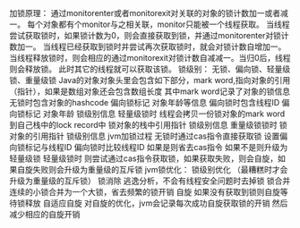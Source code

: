 加锁原理：
    通过monitorenter或者monitorexit对关联的对象的锁计数加一或者减一。
    每个对象都有个monitor与之相关联，monitor只能被一个线程获取。
    当线程尝试获取锁时，如果锁计数为0，则会直接获取到锁，并通过monitorenter对锁计数加一。
    当线程已经获取到锁时并尝试再次获取锁时，就会对锁计数自增加一。
    当线程释放锁时，则会相应的通过monitorexit对锁计数自减减一。当归0后，线程则会释放锁。
    此时其它的线程就可以获取该锁。
锁级别：
    无锁、偏向锁、轻量级锁、重量级锁
    Java的对象对象头里会包含如下部分，mark word,指向对象的引用（指针），如果是数组对象还会包含数组长度
    其中mark word记录了对象的锁信息
    无锁时包含对象的hashcode 偏向锁标记 对象年龄等信息
    偏向锁时包含线程ID 偏向锁标记 对象年龄 锁级别信息
    轻量级锁时 线程会拷贝一份锁对象的mark word到自己栈中的lock record中 锁对象的栈中引用指针 锁级别信息
    重量级锁锁时 锁对象的引用指针 锁级别信息
jvm加锁过程
    无锁时通过cas指令直接获取锁 设置偏向锁标记与线程ID 
    偏向锁时比较线程ID 如果是则省去cas指令 如果不是则升级为轻量级锁
    轻量级锁时 则尝试通过cas指令获取锁，如果获取失败，则会自旋，如果自旋失败则会升级为重量级的互斥锁
jvm锁优化：
    锁级别优化 （最糟糕时才会升级为重量级的互斥锁）
    锁消除 逃逸分析，不会有线程安全问题时去掉锁
    锁合并 连续的小锁合并为一个大锁，省去频繁的锁开销
    自旋 如果没有获取到锁则自旋等待锁释放
    自适应自旋 对自旋的优化，jvm会记录每次成功自旋获取锁的开销 然后减少相应的自旋开销